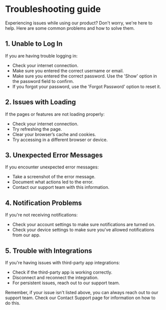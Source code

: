 # Troubleshooting guide

Experiencing issues while using our product? Don't worry, we're here to help. Here are some common problems and how to solve them.

## 1. Unable to Log In 

If you are having trouble logging in:

- Check your internet connection.
- Make sure you entered the correct username or email.
- Make sure you entered the correct password. Use the 'Show' option in the password field to confirm.
- If you forgot your password, use the 'Forgot Password' option to reset it.

## 2. Issues with Loading 

If the pages or features are not loading properly:

- Check your internet connection. 
- Try refreshing the page.
- Clear your browser’s cache and cookies.
- Try accessing in a different browser or device.

## 3. Unexpected Error Messages

If you encounter unexpected error messages:

- Take a screenshot of the error message.
- Document what actions led to the error.
- Contact our support team with this information.

## 4. Notification Problems 

If you're not receiving notifications:
  
- Check your account settings to make sure notifications are turned on.
- Check your device settings to make sure you've allowed notifications from our app.
  
## 5. Trouble with Integrations 

If you're having issues with third-party app integrations:
  
- Check if the third-party app is working correctly.
- Disconnect and reconnect the integration.
- For persistent issues, reach out to our support team.

Remember, if your issue isn't listed above, you can always reach out to our support team. Check our Contact Support page for information on how to do this.

